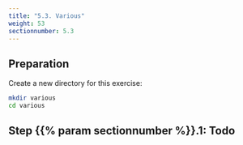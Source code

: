 ```yaml
---
title: "5.3. Various"
weight: 53
sectionnumber: 5.3
---
```



## Preparation

Create a new directory for this exercise:
```bash
mkdir various
cd various
```


## Step {{% param sectionnumber %}}.1: Todo

